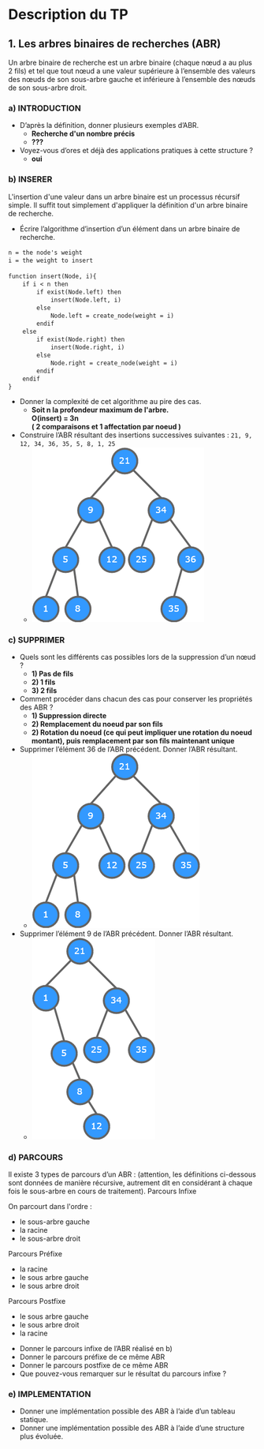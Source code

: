 # Description du TP

## 1. Les arbres binaires de recherches (ABR)
Un arbre binaire de recherche est un arbre binaire (chaque nœud a au plus 2 fils) et tel que tout nœud a une
valeur supérieure à l’ensemble des valeurs des nœuds de son sous-arbre gauche et inférieure à l’ensemble des
nœuds de son sous-arbre droit.

### a) INTRODUCTION
- D’après la définition, donner plusieurs exemples d’ABR.
  - **Recherche d'un nombre précis**
  - **???**
- Voyez-vous d’ores et déjà des applications pratiques à cette structure ?
  - **oui**

### b) INSERER
L'insertion d'une valeur dans un arbre binaire est un processus récursif simple. Il suffit tout simplement d'appliquer
la définition d'un arbre binaire de recherche.
- Écrire l’algorithme d’insertion d’un élément dans un arbre binaire de recherche.
```
n = the node's weight
i = the weight to insert

function insert(Node, i){
    if i < n then
        if exist(Node.left) then
            insert(Node.left, i)
        else
            Node.left = create_node(weight = i)
        endif
    else
        if exist(Node.right) then
            insert(Node.right, i)
        else
            Node.right = create_node(weight = i)
        endif
    endif
}  
```
- Donner la complexité de cet algorithme au pire des cas.
  - **Soit n la profondeur maximum de l'arbre.\
    O(insert) = 3n\
    ( 2 comparaisons et 1 affectation par noeud )**
- Construire l’ABR résultant des insertions successives suivantes : `21, 9, 12, 34, 36, 35, 5, 8, 1, 25`
  - ![Tree example](tree1.png)

### c) SUPPRIMER
- Quels sont les différents cas possibles lors de la suppression d’un nœud ?
  - **1) Pas de fils**
  - **2) 1 fils**
  - **3) 2 fils**
- Comment procéder dans chacun des cas pour conserver les propriétés des ABR ?
  - **1) Suppression directe**
  - **2) Remplacement du noeud par son fils**
  - **2) Rotation du noeud (ce qui peut impliquer une rotation du noeud montant), puis remplacement par son fils maintenant unique**
- Supprimer l’élément 36 de l’ABR précédent. Donner l’ABR résultant.
  - ![Tree example](tree2.png)
- Supprimer l’élément 9 de l’ABR précédent. Donner l’ABR résultant.
  - ![Tree example](tree3.png)

### d) PARCOURS
Il existe 3 types de parcours d’un ABR : (attention, les définitions ci-dessous sont données de manière récursive,
autrement dit en considérant à chaque fois le sous-arbre en cours de traitement).
Parcours Infixe

On parcourt dans l'ordre :
* le sous-arbre gauche
* la racine
* le sous-arbre droit

Parcours Préfixe
* la racine
* le sous arbre gauche
* le sous arbre droit

Parcours Postfixe
* le sous arbre gauche
* le sous arbre droit
* la racine

- Donner le parcours infixe de l’ABR réalisé en b)
- Donner le parcours préfixe de ce même ABR
- Donner le parcours postfixe de ce même ABR
- Que pouvez-vous remarquer sur le résultat du parcours infixe ?

### e) IMPLEMENTATION
- Donner une implémentation possible des ABR à l’aide d’un tableau statique.
- Donner une implémentation possible des ABR à l’aide d’une structure plus évoluée.